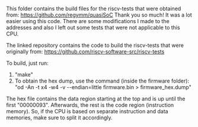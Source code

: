 This folder contains the build files for the riscv-tests that were obtained from: https://github.com/regymm/quasiSoC
Thank you so much! It was a lot easier using this code. There are some modifications I made to the addresses and also I left out some tests that were not applicable to
this CPU.

The linked repository contains the code to build the riscv-tests that were originally from: https://github.com/riscv-software-src/riscv-tests

To build, just run:

1. "make"
2. To obtain the hex dump, use the command (inside the firmware folder): "od -An -t x4 -w4 -v --endian=little firmware.bin > firmware_hex.dump"

The hex file contains the data region starting at the top and is up until the first "00000093". Afterwards, the rest is the code region (instruction memory).
So, if the CPU is based on separate instruction and data memories, make sure to split it accordingly.